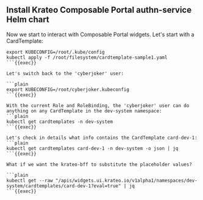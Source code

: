 ## Install Krateo Composable Portal authn-service Helm chart
Now we start to interact with Composable Portal widgets. Let's start with a CardTemplate:

```plain
export KUBECONFIG=/root/.kube/config
kubectl apply -f /root/filesystem/cardtemplate-sample1.yaml
```{{exec}}

Let's switch back to the 'cyberjoker' user:

```plain
export KUBECONFIG=/root/cyberjoker.kubeconfig
```{{exec}}

With the current Role and RoleBinding, the 'cyberjoker' user can do anything on any CardTemplate in the dev-system namespace:
```plain
kubectl get cardtemplates -n dev-system
```{{exec}}

Let's check in details what info contains the CardTemplate card-dev-1:
```plain
kubectl get cardtemplates card-dev-1 -n dev-system -o json | jq
```{{exec}}

What if we want the krateo-bff to substitute the placeholder values?

```plain
kubectl get --raw "/apis/widgets.ui.krateo.io/v1alpha1/namespaces/dev-system/cardtemplates/card-dev-1?eval=true" | jq
```{{exec}}
